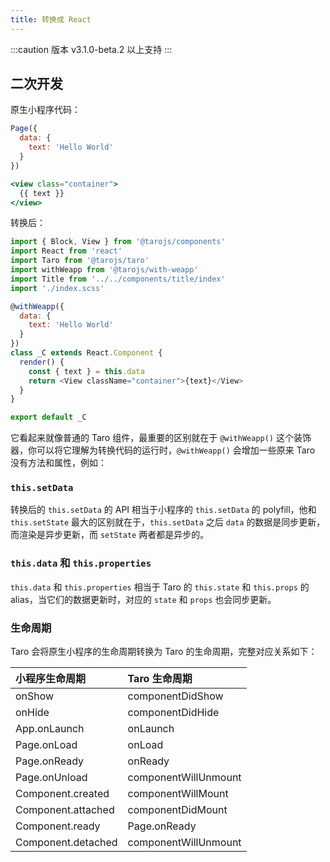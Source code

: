 ```yaml
---
title: 转换成 React
---
```


:::caution
版本 v3.1.0-beta.2 以上支持
:::

## 二次开发

原生小程序代码：

```jsx
Page({
  data: {
    text: 'Hello World'
  }
})

<view class="container">
  {{ text }}
</view>
```

转换后：

```javascript
import { Block, View } from '@tarojs/components'
import React from 'react'
import Taro from '@tarojs/taro'
import withWeapp from '@tarojs/with-weapp'
import Title from '../../components/title/index'
import './index.scss'

@withWeapp({
  data: {
    text: 'Hello World'
  }
})
class _C extends React.Component {
  render() {
    const { text } = this.data
    return <View className="container">{text}</View>
  }
}

export default _C
```

它看起来就像普通的 Taro 组件，最重要的区别就在于 `@withWeapp()` 这个装饰器，你可以将它理解为转换代码的运行时，`@withWeapp()` 会增加一些原来 Taro 没有方法和属性，例如：

### `this.setData`

转换后的 `this.setData` 的 API 相当于小程序的 `this.setData` 的 polyfill，他和 `this.setState` 最大的区别就在于，`this.setData` 之后 `data` 的数据是同步更新，而渲染是异步更新，而 `setState` 两者都是异步的。

### `this.data` 和 `this.properties`

`this.data` 和 `this.properties` 相当于 Taro 的 `this.state` 和 `this.props` 的 alias，当它们的数据更新时，对应的 `state` 和 `props` 也会同步更新。

### 生命周期

Taro 会将原生小程序的生命周期转换为 Taro 的生命周期，完整对应关系如下：

|小程序生命周期|Taro 生命周期|
| :-- | :-- |
| onShow | componentDidShow |
| onHide | componentDidHide |
| App.onLaunch | onLaunch |
| Page.onLoad | onLoad |
| Page.onReady | onReady |
| Page.onUnload | componentWillUnmount |
| Component.created | componentWillMount |
| Component.attached | componentDidMount |
| Component.ready | Page.onReady  |
| Component.detached | componentWillUnmount |

